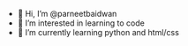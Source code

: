 - 👋 Hi, I’m @parneetbaidwan
- 👀 I’m interested in learning to code
- 🌱 I’m currently learning python and html/css
<!---
parneetbaidwan/parneetbaidwan is a ✨ special ✨ repository because its `README.md` (this file) appears on your GitHub profile.
You can click the Preview link to take a look at your changes.
--->
